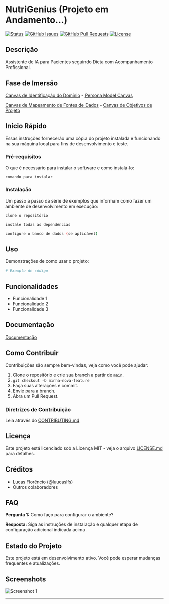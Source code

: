 # NutriGenius (Projeto em Andamento...)

[![Status](https://img.shields.io/badge/status-active-success.svg)]()
[![GitHub Issues](https://img.shields.io/github/issues/IF977/if977-project-standards.svg)](https://github.com/IF977/if977-project-standards/issues)
[![GitHub Pull Requests](https://img.shields.io/github/issues-pr/IF977/if977-project-standards.svg)](https://github.com/IF977/if977-project-standards/pulls)
[![License](https://img.shields.io/badge/license-MIT-blue.svg)](/LICENSE)

## Descrição

Assistente de IA para Pacientes seguindo Dieta com Acompanhamento Profissional. 

## Fase de Imersão

[Canvas de Identificação do Domínio](/Canvas/Domain_Identification_Model.md) - [Persona Model Canvas](/Canvas/Persona_Model.md)

[Canvas de Mapeamento de Fontes de Dados](/Canvas/Data_Source_Mapping_Model.md) - [Canvas de Objetivos de Projeto](/Canvas/Project_Goals_Model.md)

## Início Rápido

Essas instruções fornecerão uma cópia do projeto instalada e funcionando na sua máquina local para fins de desenvolvimento e teste.

### Pré-requisitos

O que é necessário para instalar o software e como instalá-lo:

```bash
comando para instalar
```

### Instalação

Um passo a passo da série de exemplos que informam como fazer um ambiente de desenvolvimento em execução:

```bash
clone o repositório
```

```bash
instale todas as dependências
```

```bash
configure o banco de dados (se aplicável)
```

## Uso

Demonstrações de como usar o projeto:

```python
# Exemplo de código
```

## Funcionalidades

- Funcionalidade 1
- Funcionalidade 2
- Funcionalidade 3

## Documentação

[Documentação](link-para-documentação)

## Como Contribuir

Contribuições são sempre bem-vindas, veja como você pode ajudar:
1. Clone o repositório e crie sua branch a partir de `main`.
2. `git checkout -b minha-nova-feature`
3. Faça suas alterações e commit.
4. Envie para a branch.
5. Abra um Pull Request.

### Diretrizes de Contribuição

Leia através do [CONTRIBUTING.md](link-para-contributing.md)

## Licença

Este projeto está licenciado sob a Licença MIT - veja o arquivo [LICENSE.md](LICENSE) para detalhes.

## Créditos

- Lucas Florêncio (@luucaslfs)
- Outros colaboradores

## FAQ

**Pergunta 1:** Como faço para configurar o ambiente?

**Resposta:** Siga as instruções de instalação e qualquer etapa de configuração adicional indicada acima.

## Estado do Projeto

Este projeto está em desenvolvimento ativo. Você pode esperar mudanças frequentes e atualizações.

## Screenshots

![Screenshot 1](link-para-screenshot.png)

---
